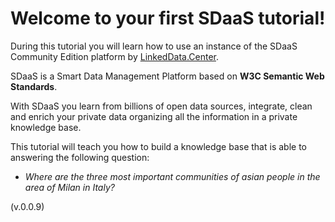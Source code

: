 Welcome to your first SDaaS tutorial!
=====================================

During this tutorial you will learn how to use an instance
of the SDaaS Community Edition platform by [LinkedData.Center](http://LinkedData.Center).

SDaaS is a Smart Data Management Platform based on **W3C Semantic Web Standards**.

With SDaaS you learn from billions of open data sources,  integrate, clean and enrich your private data organizing all the information in a private knowledge base.

This tutorial will teach you how to build a knowledge base that  is able to answering the following question:

- *Where are the  three most important communities of asian people in the area of Milan in Italy?*

(v.0.0.9)